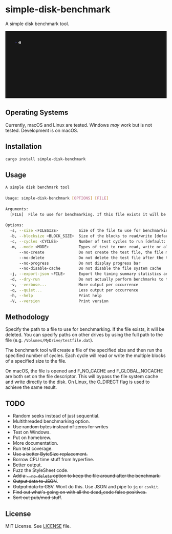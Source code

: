 # simple-disk-benchmark

A simple disk benchmark tool.

![Alt text](docs/out.gif)

## Operating Systems

Currently, macOS and Linux are tested. Windows _may_ work but is not tested. Development is on macOS.

## Installation

```sh
cargo install simple-disk-benchmark
```

## Usage

```sh
A simple disk benchmark tool

Usage: simple-disk-benchmark [OPTIONS] [FILE]

Arguments:
  [FILE]  File to use for benchmarking. If this file exists it will be deleted [default: testfile.dat]

Options:
  -s, --size <FILESIZE>         Size of the file to use for benchmarking [default: 1GB]
  -b, --blocksize <BLOCK_SIZE>  Size of the blocks to read/write [default: 128MB]
  -c, --cycles <CYCLES>         Number of test cycles to run [default: 10]
  -m, --mode <MODE>             Types of test to run: read, write or all [default: all] [possible values: all, read, write]
      --no-create               Do not create the test file, the file must already exist
      --no-delete               Do not delete the test file after the test
      --no-progress             Do not display progress bar
      --no-disable-cache        Do not disable the file system cache
  -j, --export-json <FILE>      Export the timing summary statistics and timings of individual runs as JSON to the given FILE. The output time unit is always seconds
  -d, --dry-run                 Do not actually perform benchmarks to the disk (file is still created and/or deleted)
  -v, --verbose...              More output per occurrence
  -q, --quiet...                Less output per occurrence
  -h, --help                    Print help
  -V, --version                 Print version
  ```

## Methodology

Specify the path to a file to use for benchmarking. If the file exists, it will be deleted. You can specify paths on other drives by using the full path to the file (e.g. `/Volumes/MyDrive/testfile.dat`).

The benchmark tool will create a file of the specified size and then run the specified number of cycles. Each cycle will read or write the multiple blocks of a specified size to the file.

On macOS, the file is opened and F_NO_CACHE and F_GLOBAL_NOCACHE are both set on the file descriptor. This will bypass the file system cache and write directly to the disk. On Linux, the O_DIRECT flag is used to achieve the same result.

## TODO

* Random seeks instead of just sequential.
* Multithreaded benchmarking option.
* ~~Use random bytes instead of zeros for writes~~
* Test on Windows.
* Put on homebrew.
* More documentation.
* Run test coverage.
* ~~Use a better ByteSize replacement.~~
* Borrow CPU time stuff from hyperfine.
* Better output.
* Fuzz the StyleSheet code.
* ~~Add a `--no-delete` option to keep the file around after the benchmark.~~
* ~~Output data to JSON~~.
* ~~Output data to CSV~~. Wont do this. Use JSON and pipe to `jq` or `csvkit`.
* ~~Find out what's going on with all the dead_code false positives.~~
* ~~Sort out pub/mod stuff~~.

## License

MIT License. See [LICENSE](LICENSE) file.
